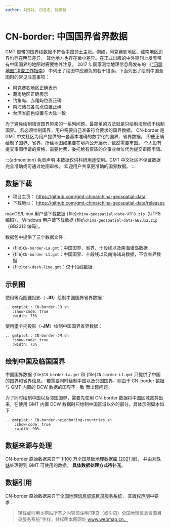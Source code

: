 ```yaml
---
author: 刘珠妹, 田冬冬, 陈箫翰
---
```


# CN-border: 中国国界省界数据

GMT 自带的国界线数据不符合中国领土主张。例如，阿克赛钦地区、藏南地区边界均存在明显差异，
其他地方也存在微小差异。在正式出版的中外期刊上发表带有中国国界的地图时需要格外注意。
2017 年国家测绘地理信息局发布的
《[“问题地图”清查工作指南](https://www.nwafu.edu.cn/docs/2017-09/20170907152504884294.pdf)》
中列出了绘图中应避免的若干错误。下面列出了绘制中国全图时的常见注意事项：

- 阿克赛钦地区正确表示
- 藏南地区正确表示
- 钓鱼岛、赤尾屿位置正确
- 南海诸岛各岛点位置正确
- 台湾省底色设置与大陆一致

为了避免绘制错误国界带来的一系列问题，最简单的方法就是只绘制海岸线不绘制国界。
若必须绘制国界，用户需要自己准备符合要求的国界数据。
CN-border 是 GMT 中文社区为用户提供的一套基本准确的数字化的国界、省界数据。
即便正确绘制了国界、省界，所绘地图如果要在境内公开展示，依然需要审图。
个人没有提交审图申请的资格，需要付费，委托给有资质的企事业单位代为提交审图申请。

:::{admonition} 免责声明
本数据仅供科研用途使用。GMT 中文社区不保证数据完全准确或可通过地图审核。
欢迎用户共享更准确的国界数据。
:::

## 数据下载

- 项目主页： <https://github.com/gmt-china/china-geospatial-data>
- 下载地址： <https://github.com/gmt-china/china-geospatial-data/releases>

macOS/Linux 用户请下载数据 {file}`china-geospatial-data-UTF8.zip`（UTF8 编码），
Windows 用户请下载数据 {file}`china-geospatial-data-GB2312.zip`（GB2312 编码）。

数据包中提供了三个数据文件：

- {file}`CN-border-La.gmt`：中国国界、省界、十段线以及南海诸岛数据
- {file}`CN-border-L1.gmt`：中国国界、十段线以及南海诸岛数据，不含省界数据
- {file}`ten-dash-line.gmt`：仅十段线数据

## 示例图

使用等距圆锥投影（**-JD**）绘制中国国界省界数据：

```{eval-rst}
.. gmtplot:: CN-border-JD.sh
   :show-code: true
   :width: 75%
```

使用墨卡托投影（**-JM**）绘制中国国界省界数据：

```{eval-rst}
.. gmtplot:: CN-border-JM.sh
   :show-code: true
   :width: 75%
```

## 绘制中国及临国国界

中国国界数据 {file}`CN-border-La.gmt` 和 {file}`CN-border-L1.gmt` 只提供了中国的国界和省界信息。
若需要同时绘制中国以及邻国国界，则由于 CN-border 数据与 GMT 内置的 DCW 数据的国界不一致
而出现问题。

为了同时绘制中国以及邻国国界，需要先使用 CN-border 数据将中国区域裁剪出来，在使用 GMT 内置
DCW 数据时只绘制中国区域以外的部分。具体示例脚本如下：

```{eval-rst}
.. gmtplot:: CN-border-neighboring-countries.sh
    :show-code: true
    :width: 90%
```

## 数据来源与处理

CN-border 原始数据来自于 [1:100 万全国基础地理数据库 (2021 版)](https://www.webmap.cn/commres.do?method=result100W)，
并由[刘珠妹](https://github.com/liuzhumei)处理得到 GMT 可使用的数据。
**具体数据处理方式待补充**。

## 数据引用

CN-border 原始数据来自于[全国地理信息资源目录服务系统](https://www.webmap.cn)，
其[版权声明](https://www.webmap.cn/main.do?method=otherService&clickFlag=copyright)中要求：

> 转载或引用本网站所有之内容须注明“转自（或引自）全国地理信息资源目录服务系统”字样，并标明本网网址 www.webmap.cn。
